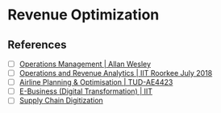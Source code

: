 # Revenue Optimization



## References

- [ ] [Operations Management | Allan Wesley](https://www.youtube.com/playlist?list=PL5uQVhgbxe6wr9xcFMYJp22LLCI4iXOPb)
- [ ] [Operations and Revenue Analytics | IIT Roorkee July 2018 ](https://www.youtube.com/playlist?list=PLLy_2iUCG87DAo-cB7cWOWlhYSZpiTKe-)
- [ ] [Airline Planning & Optimisation | TUD-AE4423](https://www.youtube.com/playlist?list=PLX_I0pYwe_ugJpA7UBqybASg_rGkmQUev)
- [ ] [E-Business (Digital Transformation) | IIT](https://www.youtube.com/playlist?list=PLPjSqITyvDeXdxaCtAPdcXwDMgxWs6418)
- [ ] [Supply Chain Digitization](https://www.youtube.com/playlist?list=PLOzRYVm0a65dcLLxPFzCxxUItw-fhsJuF)